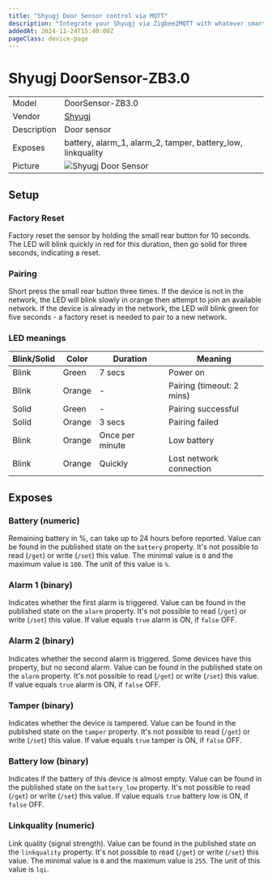 ```yaml
---
title: "Shyugj Door Sensor control via MQTT"
description: "Integrate your Shyugj via Zigbee2MQTT with whatever smart home infrastructure you are using without the vendor's bridge or gateway."
addedAt: 2024-11-24T15:40:00Z
pageClass: device-page
---
```


# Shyugj DoorSensor-ZB3.0

|     |     |
|-----|-----|
| Model | DoorSensor-ZB3.0  |
| Vendor  | [Shyugj](/supported-devices/#v=Shyugj)  |
| Description | Door sensor |
| Exposes | battery, alarm_1, alarm_2, tamper, battery_low, linkquality |
| Picture | ![Shyugj Door Sensor](https://www.zigbee2mqtt.io/images/devices/S901D-ZG.png) |

<!-- Notes BEGIN: You can edit here. Add "## Notes" headline if not already present. -->


<!-- Notes END: Do not edit below this line -->

## Setup

### Factory Reset

Factory reset the sensor by holding the small rear button for 10 seconds. The LED will blink quickly in red for this duration, then go solid for three seconds, indicating a reset.

### Pairing

Short press the small rear button three times. If the device is not in the network, the LED will blink slowly in orange then attempt to join an available network. If the device is already in the network, the LED will blink green for five seconds - a factory reset is needed to pair to a new network.

### LED meanings

| Blink/Solid | Color | Duration | Meaning |
|-----|-----|-----|-----|
| Blink | Green | 7 secs | Power on |
| Blink | Orange | - | Pairing (timeout: 2 mins) |
| Solid | Green | - | Pairing successful |
| Solid | Orange | 3 secs | Pairing failed |
| Blink | Orange | Once per minute | Low battery |
| Blink | Orange | Quickly | Lost network connection |


## Exposes

### Battery (numeric)
Remaining battery in %, can take up to 24 hours before reported.
Value can be found in the published state on the `battery` property.
It's not possible to read (`/get`) or write (`/set`) this value.
The minimal value is `0` and the maximum value is `100`.
The unit of this value is `%`.

### Alarm 1 (binary)
Indicates whether the first alarm is triggered.
Value can be found in the published state on the `alarm` property.
It's not possible to read (`/get`) or write (`/set`) this value.
If value equals `true` alarm is ON, if `false` OFF.

### Alarm 2 (binary)
Indicates whether the second alarm is triggered.
Some devices have this property, but no second alarm.
Value can be found in the published state on the `alarm` property.
It's not possible to read (`/get`) or write (`/set`) this value.
If value equals `true` alarm is ON, if `false` OFF.

### Tamper (binary)
Indicates whether the device is tampered.
Value can be found in the published state on the `tamper` property.
It's not possible to read (`/get`) or write (`/set`) this value.
If value equals `true` tamper is ON, if `false` OFF.

### Battery low (binary)
Indicates if the battery of this device is almost empty.
Value can be found in the published state on the `battery_low` property.
It's not possible to read (`/get`) or write (`/set`) this value.
If value equals `true` battery low is ON, if `false` OFF.

### Linkquality (numeric)
Link quality (signal strength).
Value can be found in the published state on the `linkquality` property.
It's not possible to read (`/get`) or write (`/set`) this value.
The minimal value is `0` and the maximum value is `255`.
The unit of this value is `lqi`.

